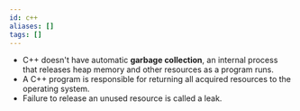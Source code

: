 ```yaml
---
id: c++
aliases: []
tags: []
---
```


- C++ doesn't have automatic **garbage collection**, an internal process that releases heap memory and other resources as a program runs.
- A C++ program is responsible for returning all acquired resources to the operating system.
- Failure to release an unused resource is called a leak.
